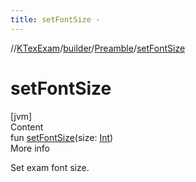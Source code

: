 ```yaml
---
title: setFontSize -
---
```

//[KTexExam](../../index.md)/[builder](../index.md)/[Preamble](index.md)/[setFontSize](set-font-size.md)



# setFontSize  
[jvm]  
Content  
fun [setFontSize](set-font-size.md)(size: [Int](https://kotlinlang.org/api/latest/jvm/stdlib/kotlin/-int/index.html))  
More info  


Set exam font size.

  



